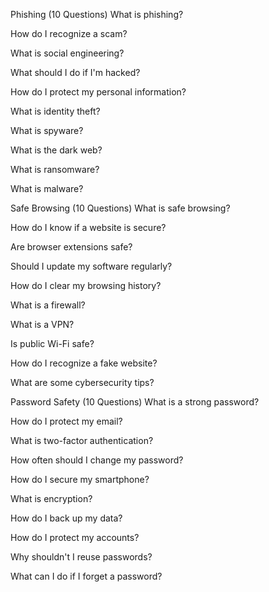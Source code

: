 Phishing (10 Questions) What is phishing?

How do I recognize a scam?

What is social engineering?

What should I do if I'm hacked?

How do I protect my personal information?

What is identity theft?

What is spyware?

What is the dark web?

What is ransomware?

What is malware?

Safe Browsing (10 Questions) What is safe browsing?

How do I know if a website is secure?

Are browser extensions safe?

Should I update my software regularly?

How do I clear my browsing history?

What is a firewall?

What is a VPN?

Is public Wi-Fi safe?

How do I recognize a fake website?

What are some cybersecurity tips?

Password Safety (10 Questions) What is a strong password?

How do I protect my email?

What is two-factor authentication?

How often should I change my password?

How do I secure my smartphone?

What is encryption?

How do I back up my data?

How do I protect my accounts?

Why shouldn't I reuse passwords?

What can I do if I forget a password?
